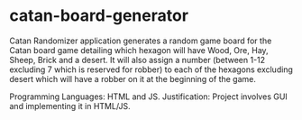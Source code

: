 # catan-board-generator

Catan Randomizer application generates a random game board for the Catan board game detailing which hexagon will have Wood, Ore, Hay, Sheep, Brick and a desert. It will also assign a number (between 1-12 excluding 7 which is reserved for robber) to each of the hexagons excluding desert which will have a robber on it at the beginning of the game.

Programming Languages: HTML and JS.
Justification: Project involves GUI and implementing it in HTML/JS.
